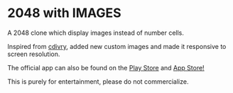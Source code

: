 # 2048 with IMAGES

A 2048 clone which display images instead of number cells.

Inspired from [cdivry](https://github.com/cdivry), added new custom images and made it responsive to screen resolution.

The official app can also be found on the [Play Store](https://play.google.com/store/apps/details?id=com.gabrielecirulli.app2048) and [App Store!](https://itunes.apple.com/us/app/2048-by-gabriele-cirulli/id868076805)

This is purely for entertainment, please do not commercialize.